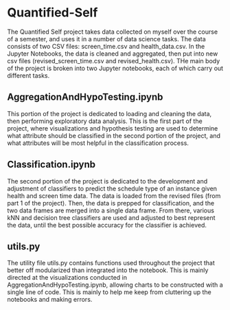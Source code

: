 # Quantified-Self
The Quantified Self project takes data collected on myself over the course of a semester, and uses it in a number of data science tasks. The data consists of two CSV files: screen_time.csv and health_data.csv. In the Jupyter Notebooks, the data is cleaned and aggregated, then put into new csv files (revised_screen_time.csv and revised_health.csv). THe main body of the project is broken into two Jupyter notebooks, each of which carry out different tasks.

## AggregationAndHypoTesting.ipynb
This portion of the project is dedicated to loading and cleaning the data, then performing exploratory data analysis. This is the first part of the project, where visualizations and hypothesis testing are used to determine what attribute should be classified in the second portion of the project, and what attributes will be most helpful in the classification process.

## Classification.ipynb
The second portion of the project is dedicated to the development and adjustment of classifiers to predict the schedule type of an instance given health and screen time data. The data is loaded from the revised files (from part 1 of the project). Then, the data is prepped for classification, and the two data frames are merged into a single data frame. From there, various kNN and decision tree classifiers are used and adjusted to best represent the data, until the best possible accuracy for the classifier is achieved.

## utils.py
The utility file utils.py contains functions used throughout the project that better off modularized than integrated into the notebook. This is mainly directed at the visualizations conducted in AggregationAndHypoTesting.ipynb, allowing charts to be constructed with a single line of code. This is mainly to help me keep from cluttering up the notebooks and making errors.

